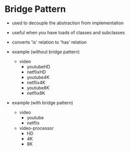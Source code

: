 # Bridge Pattern

* used to decouple the abstraction from implementation
* useful when you have loads of classes and subclasses
* converts 'is' relation to 'has' relation


* example (without bridge pattern)
  * video
    * youtubeHD
    * netflixHD
    * youtube4K
    * netflix4K
    * youtube8K
    * netflix8K
  
* example (with bridge pattern)
  * video
    * youtube
    * netflix
  * video-processor
    * HD
    * 4K
    * 8K
